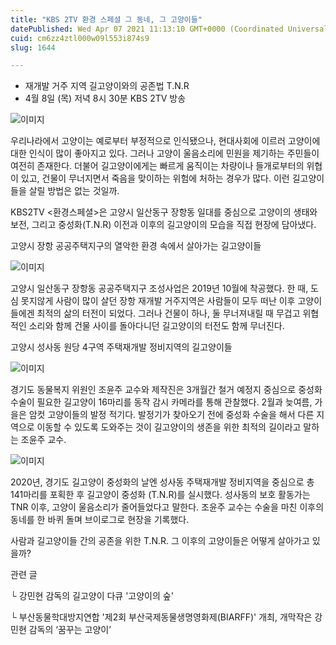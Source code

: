 ```yaml
---
title: "KBS 2TV 환경 스페셜 그 동네, 그 고양이들"
datePublished: Wed Apr 07 2021 11:13:10 GMT+0000 (Coordinated Universal Time)
cuid: cm6zz4ztl000w09l553i874s9
slug: 1644

---
```



- 재개발 거주 지역 길고양이와의 공존법 T.N.R
- 4월 8일 (목) 저녁 8시 30분 KBS 2TV 방송

![이미지](https://cdn.hashnode.com/res/hashnode/image/upload/v1739247632010/f8dcb6ae-d135-4e84-9a7e-d31f785955b3.jpeg)

우리나라에서 고양이는 예로부터 부정적으로 인식됐으나, 현대사회에 이르러 고양이에 대한 인식이 많이 좋아지고 있다. 그러나 고양이 울음소리에 민원을 제기하는 주민들이 여전히 존재한다. 더불어 길고양이에게는 빠르게 움직이는 차량이나 들개로부터의 위협이 있고, 건물이 무너지면서 죽음을 맞이하는 위험에 처하는 경우가 많다. 이런 길고양이들을 살릴 방법은 없는 것일까.

KBS2TV <환경스페셜>은 고양시 일산동구 장항동 일대를 중심으로 고양이의 생태와 보전, 그리고 중성화(T.N.R) 이전과 이후의 길고양이의 모습을 직접 현장에 담아냈다.

고양시 장항 공공주택지구의 열악한 환경 속에서 살아가는 길고양이들

![이미지](https://cdn.hashnode.com/res/hashnode/image/upload/v1739247634158/b2dbdd4a-ddcf-4106-a066-09fd8e8c068f.jpeg)

고양시 일산동구 장항동 공공주택지구 조성사업은 2019년 10월에 착공했다. 한 때, 도심 못지않게 사람이 많이 살던 장항 재개발 거주지역은 사람들이 모두 떠난 이후 고양이들에겐 최적의 삶의 터전이 되었다. 그러나 건물이 하나, 둘 무너져내릴 때 무겁고 위협적인 소리와 함께 건물 사이를 돌아다니던 길고양이의 터전도 함께 무너진다.

고양시 성사동 원당 4구역 주택재개발 정비지역의 길고양이들

![이미지](https://cdn.hashnode.com/res/hashnode/image/upload/v1739247636168/f09e706b-f00c-4438-9bdd-501d230588a0.jpeg)

경기도 동물복지 위원인 조윤주 교수와 제작진은 3개월간 철거 예정지 중심으로 중성화 수술이 필요한 길고양이 16마리를 동작 감시 카메라를 통해 관찰했다. 2월과 늦여름, 가을은 암컷 고양이들의 발정 적기다. 발정기가 찾아오기 전에 중성화 수술을 해서 다른 지역으로 이동할 수 있도록 도와주는 것이 길고양이의 생존을 위한 최적의 길이라고 말하는 조윤주 교수.

![이미지](https://cdn.hashnode.com/res/hashnode/image/upload/v1739247638077/46fd140c-914e-403b-8d6e-b17548f14a20.jpeg)

2020년, 경기도 길고양이 중성화의 날엔 성사동 주택재개발 정비지역을 중심으로 총 141마리를 포획한 후 길고양이 중성화 (T.N.R)를 실시했다. 성사동의 보호 활동가는 TNR 이후, 고양이 울음소리가 줄어들었다고 말한다. 조윤주 교수는 수술을 마친 이후의 동네를 한 바퀴 돌며 브이로그로 현장을 기록했다.

사람과 길고양이들 간의 공존을 위한 T.N.R. 그 이후의 고양이들은 어떻게 살아가고 있을까?

관련 글

└ 강민현 감독의 길고양이 다큐 '고양이의 숲'

└ 부산동물학대방지연합 '제2회 부산국제동물생명영화제(BIARFF)' 개최, 개막작은 강민현 감독의 ‘꿈꾸는 고양이’